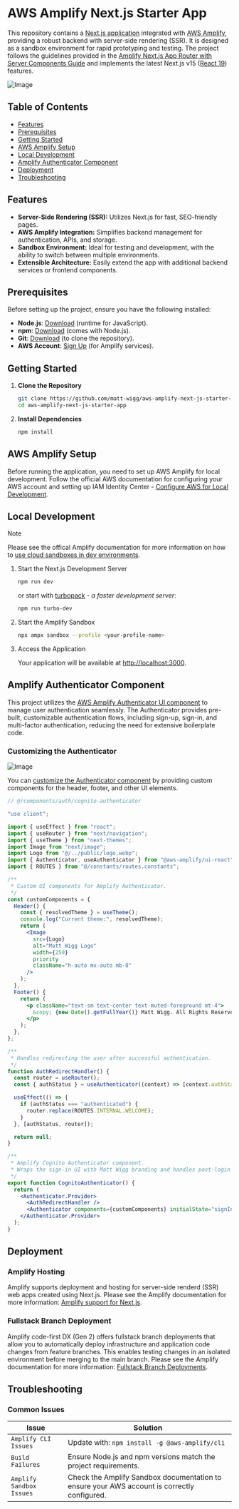 # AWS Amplify Next.js Starter App

This repository contains a [Next.js application](https://nextjs.org/docs) integrated with [AWS Amplify](https://docs.amplify.aws/), providing a robust backend with server-side rendering (SSR). It is designed as a sandbox environment for rapid prototyping and testing. The project follows the guidelines provided in the [Amplify Next.js App Router with Server Components Guide](https://docs.amplify.aws/nextjs/build-a-backend/server-side-rendering/nextjs-app-router-server-components/) and implements the latest Next.js v15 ([React 19](https://react.dev/blog/2024/12/05/react-19)) features.

![Image](https://github.com/user-attachments/assets/dbaae519-e4e9-42c9-b802-4118b07c0b1d)

## Table of Contents

- [Features](#features)
- [Prerequisites](#prerequisites)
- [Getting Started](#getting-started)
- [AWS Amplify Setup](#aws-amplify-setup)
- [Local Development](#local-development)
- [Amplify Authenticator Component](#amplify-authenticator-component)
- [Deployment](#deployment)
- [Troubleshooting](#troubleshooting)

## Features

- **Server-Side Rendering (SSR):** Utilizes Next.js for fast, SEO-friendly pages.
- **AWS Amplify Integration:** Simplifies backend management for authentication, APIs, and storage.
- **Sandbox Environment:** Ideal for testing and development, with the ability to switch between multiple environments.
- **Extensible Architecture:** Easily extend the app with additional backend services or frontend components.

## Prerequisites

Before setting up the project, ensure you have the following installed:

- **Node.js**: [Download](https://nodejs.org/en/download/) (runtime for JavaScript).
- **npm**: [Download](https://www.npmjs.com/get-npm) (comes with Node.js).
- **Git**: [Download](https://git-scm.com/downloads) (to clone the repository).
- **AWS Account**: [Sign Up](https://aws.amazon.com/) (for Amplify services).

## Getting Started

1. **Clone the Repository**

   ```bash
   git clone https://github.com/matt-wigg/aws-amplify-next-js-starter-app.git
   cd aws-amplify-next-js-starter-app
   ```

2. **Install Dependencies**

   ```bash
   npm install
   ```

## AWS Amplify Setup

Before running the application, you need to set up AWS Amplify for local development. Follow the official AWS documentation for configuring your AWS account and setting up IAM Identity Center - [Configure AWS for Local Development](https://docs.amplify.aws/nextjs/start/account-setup/).

## Local Development

> [!NOTE]  
> Please see the offical Amplify documentation for more information on how to [use cloud sandboxes in dev environments](https://docs.amplify.aws/nextjs/deploy-and-host/sandbox-environments/setup/).

1. Start the Next.js Development Server

   ```bash
   npm run dev
   ```

   or start with [turbopack](https://nextjs.org/docs/app/api-reference/turbopack) - _a faster development server_:

   ```bash
   npm run turbo-dev
   ```

2. Start the Amplify Sandbox

   ```bash
   npx ampx sandbox --profile <your-profile-name>
   ```

3. Access the Application

   Your application will be available at [http://localhost:3000](http://localhost:3000).

## Amplify Authenticator Component

This project utilizes the [AWS Amplify Authenticator UI component](https://ui.docs.amplify.aws/react/connected-components/authenticator) to manage user authentication seamlessly. The Authenticator provides pre-built, customizable authentication flows, including sign-up, sign-in, and multi-factor authentication, reducing the need for extensive boilerplate code.

### Customizing the Authenticator

![Image](https://github.com/user-attachments/assets/6157d2a8-fe20-47ca-99fd-1b80dbe5b3e9)

You can [customize the Authenticator component](https://ui.docs.amplify.aws/react/connected-components/authenticator/customization) by providing custom components for the header, footer, and other UI elements.

```jsx
// @/components/auth/cognito-authenticator

"use client";

import { useEffect } from "react";
import { useRouter } from "next/navigation";
import { useTheme } from "next-themes";
import Image from "next/image";
import Logo from "@/../public/logo.webp";
import { Authenticator, useAuthenticator } from "@aws-amplify/ui-react";
import { ROUTES } from "@/constants/routes.constants";

/**
 * Custom UI components for Amplify Authenticator.
 */
const customComponents = {
  Header() {
    const { resolvedTheme } = useTheme();
    console.log("Current theme:", resolvedTheme);
    return (
      <Image
        src={Logo}
        alt="Matt Wigg Logo"
        width={250}
        priority
        className="h-auto mx-auto mb-8"
      />
    );
  },
  Footer() {
    return (
      <p className="text-sm text-center text-muted-foreground mt-4">
        &copy; {new Date().getFullYear()} Matt Wigg. All Rights Reserved.
      </p>
    );
  },
};

/**
 * Handles redirecting the user after successful authentication.
 */
function AuthRedirectHandler() {
  const router = useRouter();
  const { authStatus } = useAuthenticator((context) => [context.authStatus]);

  useEffect(() => {
    if (authStatus === "authenticated") {
      router.replace(ROUTES.INTERNAL.WELCOME);
    }
  }, [authStatus, router]);

  return null;
}

/**
 * Amplify Cognito Authenticator component.
 * Wraps the sign-in UI with Matt Wigg branding and handles post-login redirection.
 */
export function CognitoAuthenticator() {
  return (
    <Authenticator.Provider>
      <AuthRedirectHandler />
      <Authenticator components={customComponents} initialState="signIn" />
    </Authenticator.Provider>
  );
}

```

## Deployment

### Amplify Hosting

Amplify supports deployment and hosting for server-side renderd (SSR) web apps created using Next.js. Please see the Amplify documentation for more information: [Amplify support for Next.js](https://docs.aws.amazon.com/amplify/latest/userguide/ssr-amplify-support.html).

### Fullstack Branch Deployment

Amplify code-first DX (Gen 2) offers fullstack branch deployments that allow you to automatically deploy infrastructure and application code changes from feature branches. This enables testing changes in an isolated environment before merging to the main branch. Please see the Amplify documentation for more information: [Fullstack Branch Deployments](https://docs.amplify.aws/nextjs/deploy-and-host/fullstack-branching/branch-deployments/).

## Troubleshooting

### Common Issues

| Issue | Solution |
|--------|---------|
| `Amplify CLI Issues` | Update with: ```npm install -g @aws-amplify/cli``` |
| `Build Failures` | Ensure Node.js and npm versions match the project requirements. |
| `Amplify Sandbox Issues` | Check the Amplify Sandbox documentation to ensure your AWS account is correctly configured. |
